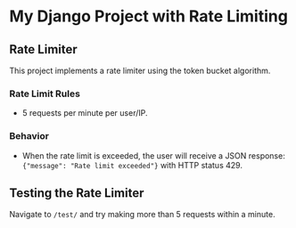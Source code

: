 # My Django Project with Rate Limiting

## Rate Limiter
This project implements a rate limiter using the token bucket algorithm.

### Rate Limit Rules
- 5 requests per minute per user/IP.

### Behavior
- When the rate limit is exceeded, the user will receive a JSON response: `{"message": "Rate limit exceeded"}` with HTTP status 429.

## Testing the Rate Limiter
Navigate to `/test/` and try making more than 5 requests within a minute.

